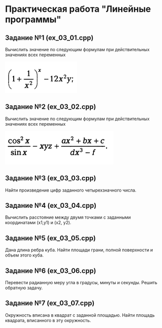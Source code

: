 # Практическая работа "Линейные программы"

## Задание №1 (ex_03_01.cpp)
Вычислить значение по следующим формулам при действительных значениях всех переменных

![Image alt](ex_03_01.png)

## Задание №2 (ex_03_02.cpp)
Вычислить значение по следующим формулам при действительных значениях всех переменных

![Image alt](ex_03_02.png)

## Задание №3 (ex_03_03.cpp)
Найти произведение цифр заданного четырехзначного числа.

## Задание №4 (ex_03_04.cpp)
Вычислить расстояние между двумя точками с заданными координатами (x1,y1) и (х2, у2).

## Задание №5 (ex_03_05.cpp)
Дана длина ребра куба. Найти площади грани, полной поверхности и объем этого куба.

## Задание №6 (ex_03_06.cpp)
Перевести радианную меру угла в градусы, минуты и секунды. Решить обратную задачу.

## Задание №7 (ex_03_07.cpp)
Окружность вписана в квадрат с заданной площадью. Найти площадь квадрата, вписанного в эту окружность.

